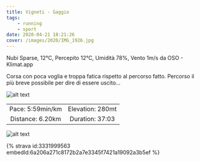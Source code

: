 ```yaml
---
title: Vigneti - Gaggio
tags:
	- running
	- sport
date: 2020-04-21 18:21:26
cover: /images/2020/IMG_1926.jpg
---
```


Nubi Sparse, 12°C, Percepito 12°C, Umidità 78%, Vento 1m/s da OSO - Klimat.app

Corsa con poca voglia e troppa fatica rispetto al percorso fatto. Percorso il più breve possibile per dire di essere uscito...

![alt text](/images/2020/IMG_1926.jpg "vigneti")

| | |
| :-: | :-: |
| Pace: 5:59min/km | Elevation: 280mt |
| Distance: 6.20km | Duration: 37:03 |



![alt text](/images/2020/20200421-activity-map.png "map")


{% strava id:3331999563 embedId:6a206a271c8172b2a7e3345f7421a19092a3b5ef %}

